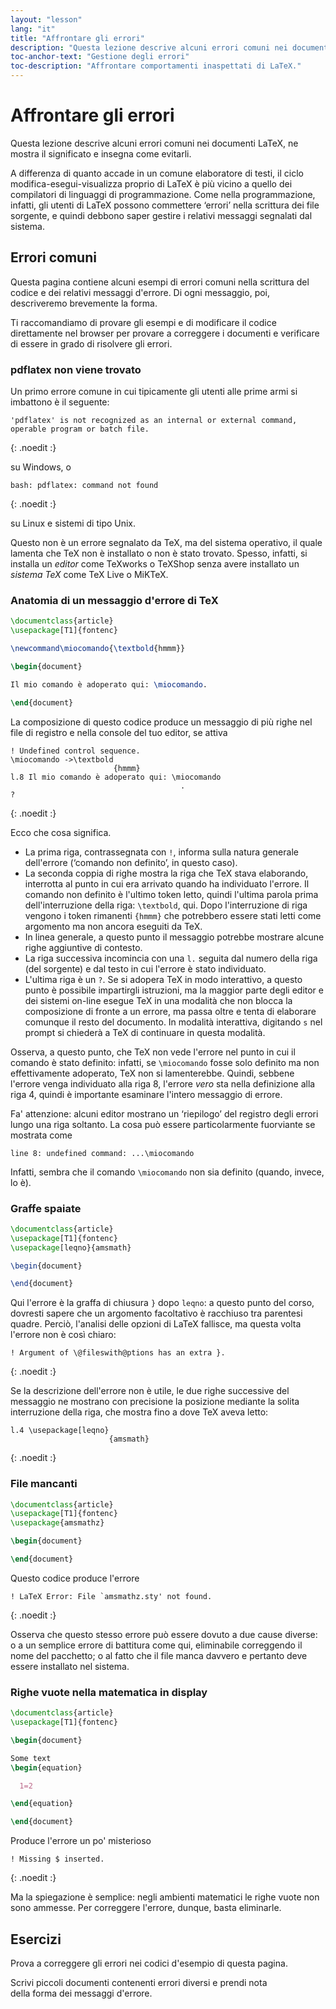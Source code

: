 ```yaml
---
layout: "lesson"
lang: "it"
title: "Affrontare gli errori"
description: "Questa lezione descrive alcuni errori comuni nei documenti LaTeX, ne mostra il significato e insegna come evitarli."
toc-anchor-text: "Gestione degli errori"
toc-description: "Affrontare comportamenti inaspettati di LaTeX."
---
```


# Affrontare gli errori

<span
  class="summary">Questa lezione descrive alcuni errori comuni nei documenti LaTeX, ne mostra il significato e insegna come evitarli.</span>

A differenza di quanto accade in un comune 
elaboratore di testi, il ciclo 
modifica-esegui-visualizza proprio di 
LaTeX è più vicino a quello dei compilatori 
di linguaggi di programmazione. 
Come nella programmazione, infatti, gli utenti 
di LaTeX possono commettere ‘errori’ nella scrittura 
dei file sorgente, e quindi debbono saper 
gestire i relativi messaggi 
segnalati dal sistema.

## Errori comuni

Questa pagina contiene alcuni esempi di
errori comuni nella scrittura del codice
e dei relativi messaggi d'errore.
Di ogni messaggio, poi,
descriveremo brevemente la forma.

Ti raccomandiamo di provare gli 
esempi e di modificare il codice
direttamente nel browser 
per provare a correggere 
i documenti e verificare di 
essere in grado di risolvere gli errori.

### pdflatex non viene trovato

Un primo errore comune in cui
tipicamente gli 
utenti alle prime armi si imbattono
è il seguente:

```
'pdflatex' is not recognized as an internal or external command,
operable program or batch file.
```
{: .noedit :}

su Windows, o

```
bash: pdflatex: command not found
```
{: .noedit :}

su Linux e sistemi di tipo Unix.

Questo non è un errore segnalato
da TeX, ma del sistema operativo, 
il quale lamenta 
che TeX non è installato o non è 
stato trovato. 
Spesso, infatti, si 
installa un _editor_ come 
TeXworks o TeXShop senza avere 
installato un _sistema TeX_ come 
TeX Live o MiKTeX.

### Anatomia di un messaggio d'errore di TeX

```latex
\documentclass{article}
\usepackage[T1]{fontenc}

\newcommand\miocomando{\textbold{hmmm}}

\begin{document}

Il mio comando è adoperato qui: \miocomando.

\end{document}
```
La composizione di questo codice produce 
un messaggio di 
più righe nel file di registro e nella
console del tuo editor, se attiva

```
! Undefined control sequence.
\miocomando ->\textbold 
                       {hmmm}
l.8 Il mio comando è adoperato qui: \miocomando
                                      .
? 
```
{: .noedit :}

Ecco che cosa significa.

* La prima riga, contrassegnata con `!`, informa sulla natura generale dell'errore (‘comando non definito’, in questo caso).
* La seconda coppia di righe mostra la riga che TeX stava elaborando, interrotta al punto in cui era arrivato quando ha individuato l'errore. Il comando non definito è l'ultimo token letto, quindi l'ultima parola prima dell'interruzione della riga: `\textbold`, qui. Dopo l'interruzione di riga vengono i token rimanenti `{hmmm}` che potrebbero essere stati letti come argomento ma non ancora eseguiti da TeX.
* In linea generale, a questo punto il messaggio potrebbe mostrare alcune righe aggiuntive di contesto.
* La riga successiva incomincia con una `l.`  seguita dal numero della riga (del sorgente) e dal testo in cui l'errore è stato individuato.
* L'ultima riga è un `?`. Se si adopera TeX in modo interattivo, a questo punto è possibile impartirgli istruzioni, ma la maggior parte degli editor e dei sistemi on-line esegue TeX in una modalità che non blocca la composizione di fronte a un errore, ma passa oltre e tenta di elaborare comunque il resto del documento. In modalità interattiva, digitando `s` nel prompt si chiederà a TeX di continuare in questa modalità. 

Osserva, a questo punto, che TeX non vede 
l'errore nel punto in cui il comando è stato 
definito: infatti, se 
`\miocomando` fosse solo definito 
ma non effettivamente adoperato, 
TeX non si lamenterebbe. 
Quindi, sebbene l'errore venga individuato 
alla riga 8, l'errore _vero_
sta nella definizione alla riga 4, quindi 
è importante esaminare l'intero 
messaggio di errore.

Fa' attenzione: alcuni editor mostrano 
un ‘riepilogo’ del 
registro degli errori lungo
una riga soltanto. 
La cosa può essere particolarmente fuorviante se 
mostrata come

`line 8: undefined command: ...\miocomando`

Infatti, sembra che il comando `\miocomando` 
non sia definito (quando, invece, lo è).


### Graffe spaiate

```latex
\documentclass{article}
\usepackage[T1]{fontenc}
\usepackage[leqno}{amsmath}

\begin{document}

\end{document}
```
Qui l'errore è la graffa di chiusura `}` 
dopo `leqno`: a questo punto del corso,
dovresti sapere che un argomento
facoltativo è racchiuso tra parentesi
quadre.
Perciò, l'analisi delle opzioni di LaTeX
fallisce, ma questa volta l'errore non è
così chiaro:

```
! Argument of \@fileswith@ptions has an extra }.
```
{: .noedit :}

Se la descrizione dell'errore non è utile, 
le due righe successive del messaggio ne mostrano 
con precisione la posizione 
mediante la solita interruzione della riga, 
che mostra fino a dove TeX aveva letto:

```
l.4 \usepackage[leqno}
                      {amsmath}
```
{: .noedit :}


### File mancanti

```latex
\documentclass{article}
\usepackage[T1]{fontenc}
\usepackage{amsmathz}

\begin{document}

\end{document}
```
Questo codice produce l'errore

```
! LaTeX Error: File `amsmathz.sty' not found.
```
{: .noedit :}

Osserva che questo stesso errore può essere 
dovuto a due cause diverse: o a un semplice 
errore di battitura come qui, eliminabile 
correggendo il nome del pacchetto; 
o al fatto che il file manca
davvero e pertanto deve essere installato 
nel sistema.

### Righe vuote nella matematica in display

```latex
\documentclass{article}
\usepackage[T1]{fontenc}

\begin{document}

Some text
\begin{equation}

  1=2

\end{equation}

\end{document}
```

Produce l'errore un po' misterioso

```
! Missing $ inserted.
```
{: .noedit :}

Ma la spiegazione è semplice: negli ambienti 
matematici le righe vuote 
non sono ammesse. 
Per correggere l'errore, dunque, 
basta eliminarle.

## Esercizi

Prova a correggere gli errori nei codici d'esempio di questa pagina.

Scrivi piccoli documenti contenenti errori diversi e prendi nota  
della forma dei messaggi d'errore.

<script>
  window.addEventListener('load', function(){
  rlselectline('pre2',4);
  rlselectline('pre4',4);
  rlselectline('pre7',4);
  rlselectline('pre9',8);
  }, false);
</script>
